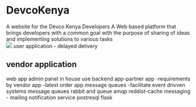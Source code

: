 # DevcoKenya
A website for the Devco Kenya Developers
A Web based platform that brings developers with a common goal with the purpose of sharing of ideas and implementing solutions to various tasks
<br>
<img src="./img/ReadMe.png">
user application - delayed delivery
## vendor application
web app 
admin panel in house use
backend app-partner app -requirements by vendor app
-latest order app
message queues -facilitate event drivven systems
message queues rabbit and queue
amqp
reddist-cache
messaging -
mailing
notification service
postresql
flask
